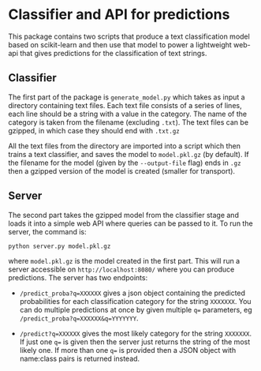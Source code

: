 # Classifier and API for predictions

This package contains two scripts that produce a text classification model based on 
scikit-learn and then use that model to power a lightweight web-api that gives
predictions for the classification of text strings.

## Classifier

The first part of the package is `generate_model.py` which takes as input a directory
containing text files. Each text file consists of a series of lines, each line should
be a string with a value in the category. The name of the category is taken from the
filename (excluding `.txt`). The text files can be gzipped, in which case they should
end with `.txt.gz`

All the text files from the directory are imported into a script which then trains a
text classifier, and saves the model to `model.pkl.gz` (by default). If the filename
for the model (given by the `--output-file` flag) ends in `.gz` then a gzipped version
of the model is created (smaller for transport).

## Server

The second part takes the gzipped model from the classifier stage and loads it into
a simple web API where queries can be passed to it. To run the server, the command
is:

```
python server.py model.pkl.gz
```

where `model.pkl.gz` is the model created in the first part. This will run a server
accessible on `http://localhost:8080/` where you can produce predictions. The server
has two endpoints:

- `/predict_proba?q=XXXXXX` gives a json object containing the predicted
  probabilities for each classification category for the string `XXXXXXX`.
  You can do multiple predictions at once by given multiple `q=` parameters,
  eg `/predict_proba?q=XXXXXX&q=YYYYYYY`.

- `/predict?q=XXXXXX` gives the most likely category for the string
  `XXXXXXX`. If just one `q=` is given then the server just returns the string
  of the most likely one. If more than one `q=` is provided then a JSON object 
  with name:class pairs is returned instead.